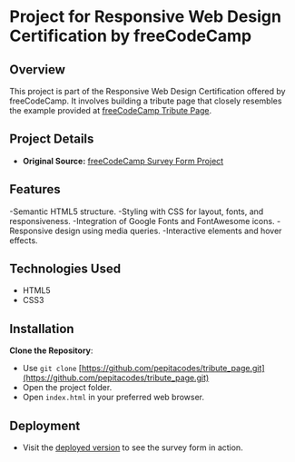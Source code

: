 # Project for Responsive Web Design Certification by freeCodeCamp

## Overview

This project is part of the Responsive Web Design Certification offered by freeCodeCamp. It involves building a tribute page that closely resembles the example provided at [freeCodeCamp Tribute Page](https://tribute-page.freecodecamp.rocks/).

## Project Details

- **Original Source:** [freeCodeCamp Survey Form Project](https://www.freecodecamp.org/learn/2022/responsive-web-design/build-a-tribute-page-project/build-a-tribute-page)

## Features

-Semantic HTML5 structure.
-Styling with CSS for layout, fonts, and responsiveness.
-Integration of Google Fonts and FontAwesome icons.
-Responsive design using media queries.
-Interactive elements and hover effects.

## Technologies Used

- HTML5
- CSS3

## Installation

**Clone the Repository**:

   - Use `git clone` [https://github.com/pepitacodes/tribute_page.git](https://github.com/pepitacodes/tribute_page.git)  
   - Open the project folder.  
   - Open `index.html` in your preferred web browser.

## Deployment

- Visit the [deployed version](https://pepitacodes.github.io/tribute_page/) to see the survey form in action.

